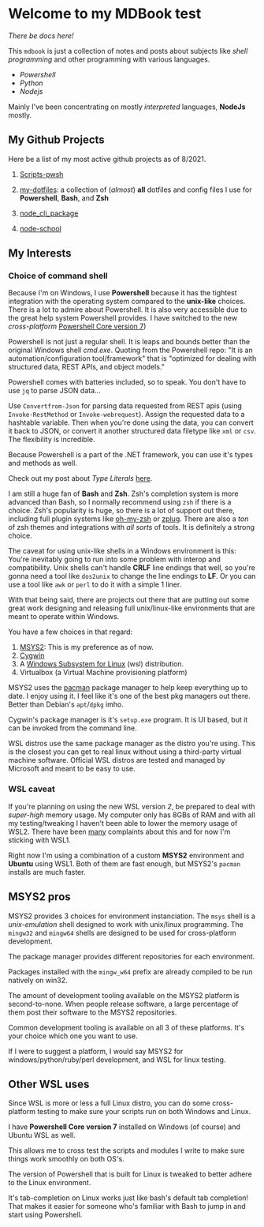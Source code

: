 # Welcome to my MDBook test

_There be docs here!_

This `mdbook` is just a collection of notes and posts about subjects like _shell programming_ and other programming
with various languages.

- _Powershell_
- _Python_
- _Nodejs_

Mainly I've been concentrating on mostly _interpreted_ languages, **NodeJs** mostly.

## My Github Projects

Here be a list of my most active github projects as of 8/2021.

1. [Scripts-pwsh](https://github.com/awsomesawce/scripts-pwsh)
2. [my-dotfiles](https://github.com/awsomesawce/my-dotfiles): a collection of (_almost_) **all** dotfiles
  and config files I use for **Powershell**, **Bash**, and **Zsh**
3. [node_cli_package](https://github.com/awsomesawce/node_cli_package)

4. [node-school](https://github.com/awsomesawce/node-school)

## My Interests


### Choice of command shell

Because I'm on Windows, I use **Powershell** because it has the tightest integration with the operating system
compared to the **unix-like** choices.
There is a lot to admire about Powershell.  It is also very accessible due to the great help system Powershell provides.
I have switched to the new _cross-platform_ [Powershell Core version 7](https://github.com/Powershell/Powershell))

Powershell is not just a regular shell.  It is leaps and bounds better than the original Windows shell _cmd.exe_.
Quoting from the Powershell repo: "It is an automation/configuration tool/framework" that is
"optimized for dealing with structured data, REST APIs, and object models."

Powershell comes with batteries included, so to speak.  You don't have to use `jq` to parse JSON data...

Use `Convertfrom-Json` for parsing data requested from REST apis (using `Invoke-RestMethod` or `Invoke-webrequest`).
Assign the requested data to a hashtable variable.
Then when you're done using the data, you can convert it back to JSON, or convert it another
structured data filetype like `xml` or `csv`.  The flexibility is incredible.

Because Powershell is a part of the .NET framework, you can use it's types and methods as well.

Check out my post about _Type Literals_ [here](./TypeLiterals_Powershell.md).

I am still a huge fan of **Bash** and **Zsh**.  Zsh's completion system is more advanced than Bash, so I
normally recommend using `zsh` if there is a choice.  Zsh's popularity is huge, so there is a lot of
support out there, including full plugin systems like [oh-my-zsh]() or [zplug]().
There are also a _ton_ of zsh themes and integrations with _all sorts_ of tools.
It is definitely a strong choice.

The caveat for using unix-like shells in a Windows environment is this:  You're inevitably going to run into some
problem with interop and compatibility.
Unix shells can't handle **CRLF** line endings that well, so you're gonna need a tool like `dos2unix` to
change the line endings to **LF**.
Or you can use a tool like `awk` or `perl` to do it with a simple 1 liner.

With that being said, there are projects out there that are putting out some great work designing
and releasing full unix/linux-like environments that are meant to operate within Windows.

You have a few choices in that regard:

1. [MSYS2](https://www.msys2.org): This is my preference as of now.
2. [Cygwin](https://www.cygwin.com)
3. A [Windows Subsystem for Linux](https://en.wikipedia.org/wiki/Windows_Subsystem_for_Linux) (wsl) distribution.
4. Virtualbox (a Virtual Machine provisioning platform)

MSYS2 uses the [pacman]() package manager to help keep everything up to date.  I enjoy using it.
I feel like it's one of the best pkg managers out there.  Better than Debian's `apt`/`dpkg` imho.

Cygwin's package manager is it's `setup.exe` program.  It is UI based, but it can be invoked from
the command line.

WSL distros use the same package manager as the distro you're using.  This is
the closest you can get to real linux without using a third-party virtual machine
software.
Official WSL distros are tested and managed by Microsoft and meant to be easy to use.

### WSL caveat

If you're planning on using the new WSL version _2_, be prepared to deal with _super-high_
memory usage.
My computer only has 8GBs of RAM and with all my testing/tweaking I haven't been able to lower
the memory usage of WSL2.  There have been [many](https://github.com/microsoft/WSL/issues/4166) complaints
about this and for now I'm sticking with WSL1.

Right now I'm using a combination of a custom **MSYS2** environment and **Ubuntu** using WSL1.
Both of them are fast enough, but MSYS2's `pacman` installs are much faster.

## MSYS2 pros

MSYS2 provides 3 choices for environment instanciation.
The `msys` shell is a _unix-emulation_ shell designed to work with unix/linux programming.
The `mingw32` and `mingw64` shells are designed to be used for cross-platform development.

The package manager provides different repositories for each environment.

Packages installed with the `mingw_w64` prefix are already compiled to be run natively
on win32.

The amount of development tooling available on the MSYS2 platform is second-to-none.
When people release software, a large percentage of them post their software to the
MSYS2 repositories.

Common development tooling is available on all 3 of these platforms.  It's your choice
which one you want to use.

If I were to suggest a platform, I would say MSYS2 for windows/python/ruby/perl development,
and WSL for linux testing.

## Other WSL uses

Since WSL is more or less a full Linux distro, you can do some cross-platform testing to
make sure your scripts run on both Windows and Linux.

I have **Powershell Core version 7** installed on Windows (of course) and Ubuntu WSL as well.

This allows me to cross test the scripts and modules I write to make sure things work
smoothly on both OS's.

The version of Powershell that is built for Linux is tweaked to better adhere to the Linux environment.

It's tab-completion on Linux works just like bash's default tab completion!  That makes
it easier for someone who's familiar with Bash to jump in and start using Powershell.
